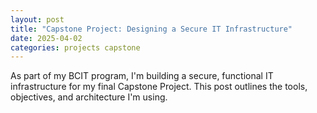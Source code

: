 ```yaml
---
layout: post
title: "Capstone Project: Designing a Secure IT Infrastructure"
date: 2025-04-02
categories: projects capstone
---
```


As part of my BCIT program, I'm building a secure, functional IT infrastructure for my final Capstone Project. This post outlines the tools, objectives, and architecture I'm using.
